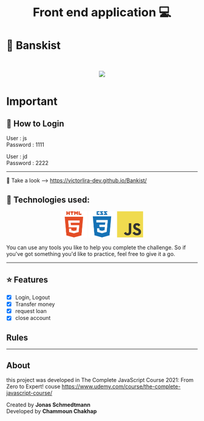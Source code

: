 ## **<h2 align="center">Front end application  💻</h2>**


# 💸 Banskist

<h1 align="center">
    <img src="github/main.JPG"/>
</h1>

# Important
## :key: How to Login

User : js <br/>
Password : 1111

User : jd <br/>
Password : 2222

---


:key: Take a look --> https://victorlira-dev.github.io/Bankist/


## :rocket: Technologies used:
<p align="center">
<img src="https://github.com/devicons/devicon/blob/master/icons/html5/html5-plain-wordmark.svg" alt="html5"  width="70" height="70"/>
<img src="https://github.com/devicons/devicon/blob/master/icons/css3/css3-plain-wordmark.svg" alt="css3" width="70" height="70"/>
<img src="https://github.com/devicons/devicon/blob/master/icons/javascript/javascript-original.svg" alt="javascript" width="70" height="70"/>
</p>

You can use any tools you like to help you complete the challenge. So if you've got something you'd like to practice, feel free to give it a go.

---

## ⭐ Features
- [x] Login, Logout
- [x] Transfer money
- [x] request loan
- [x] close account
## Rules

---

## About

this project was developed in The Complete JavaScript Course 2021: From Zero to Expert! couse 
https://www.udemy.com/course/the-complete-javascript-course/

Created by **Jonas Schmedtmann** <br>
Developed by **Chammoun Chakhap**
